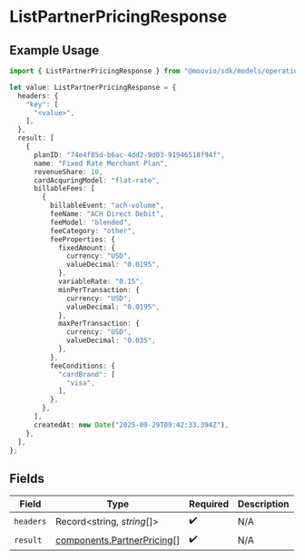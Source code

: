 # ListPartnerPricingResponse

## Example Usage

```typescript
import { ListPartnerPricingResponse } from "@moovio/sdk/models/operations";

let value: ListPartnerPricingResponse = {
  headers: {
    "key": [
      "<value>",
    ],
  },
  result: [
    {
      planID: "74e4f85d-b6ac-4dd2-9d03-91946518f94f",
      name: "Fixed Rate Merchant Plan",
      revenueShare: 10,
      cardAcquringModel: "flat-rate",
      billableFees: [
        {
          billableEvent: "ach-volume",
          feeName: "ACH Direct Debit",
          feeModel: "blended",
          feeCategory: "other",
          feeProperties: {
            fixedAmount: {
              currency: "USD",
              valueDecimal: "0.0195",
            },
            variableRate: "0.15",
            minPerTransaction: {
              currency: "USD",
              valueDecimal: "0.0195",
            },
            maxPerTransaction: {
              currency: "USD",
              valueDecimal: "0.035",
            },
          },
          feeConditions: {
            "cardBrand": [
              "visa",
            ],
          },
        },
      ],
      createdAt: new Date("2025-09-29T09:42:33.394Z"),
    },
  ],
};
```

## Fields

| Field                                                                    | Type                                                                     | Required                                                                 | Description                                                              |
| ------------------------------------------------------------------------ | ------------------------------------------------------------------------ | ------------------------------------------------------------------------ | ------------------------------------------------------------------------ |
| `headers`                                                                | Record<string, *string*[]>                                               | :heavy_check_mark:                                                       | N/A                                                                      |
| `result`                                                                 | [components.PartnerPricing](../../models/components/partnerpricing.md)[] | :heavy_check_mark:                                                       | N/A                                                                      |